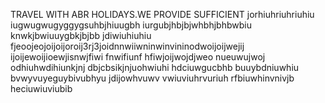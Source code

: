 TRAVEL WITH ABR HOLIDAYS.WE PROVIDE SUFFICIENT jorhiuhriuhriuhiu iugwugwugyggygsuhbjhiuugbh iurgubjhbjbjwhbhjbhbwbiu knwkjbwiuuygbkjbjbb jdiwiuhiuhiu fjeoojeojoijoijoroij3rj3joidnnwiiwninwinvininodwoijoijwejij ijoijewoijioewjisnwjfiwi fnwifiunf hfiwjoijwojdjweo nueuwujwoj odhiuhwdihiunkjnj dbjcbsikjnjuohwiuhi hdciuwgucbhb buuybdniuwhiu bvwyvuyeguybivubhyu jdijowhvuwv vwiuviuhrvuriuh rfbiuwhinvnivjb heciuwiuviubib